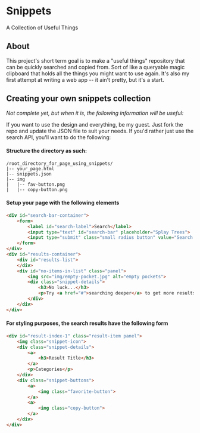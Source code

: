 # Snippets
A Collection of Useful Things

## About
This project's short term goal is to make a "useful things" repository that can be quickly searched and copied from. Sort of like a queryable magic clipboard that holds all the things you might want to use again. It's also my first attempt at writing a web app -- it ain't pretty, but it's a start.

## Creating your own snippets collection
*Not complete yet, but when it is, the following information will be useful:*

If you want to use the design and everything, be my guest. Just fork the repo and update the JSON file to suit your needs. If you'd rather just use the search API, you'll want to do the following:

#### Structure the directory as such:

```
/root_directory_for_page_using_snippets/
|-- your_page.html
|-- snippets.json
|-- img
|   |-- fav-button.png
|   |-- copy-button.png
```

#### Setup your page with the following elements

```html
<div id="search-bar-container">
    <form>
        <label id="search-label">Search</label>
        <input type="text" id="search-bar" placeholder="Splay Trees">
        <input type="submit" class="small radius button" value="Search deeper...">
    </form>
</div>
<div id="results-container">
    <div id="results-list">
    </div>
    <div id="no-items-in-list" class="panel">
        <img src="img/empty-pocket.jpg" alt="empty pockets">
        <div class="snippet-details">
            <h3>No luck...</h3>
            <p>Try <a href="#">searching deeper</a> to get more results.</p>
        </div>
    </div>
</div>
```

#### For styling purposes, the search results have the following form

```html
<div id="result-index-1" class="result-item panel">
    <img class="snippet-icon">
    <div class="snippet-details">
        <a>
            <h3>Result Title</h3>
        </a>
        <p>Categories</p>
    </div>
    <div class="snippet-buttons">
        <a>
            <img class="favorite-button">
        </a>
        <a>
            <img class="copy-button">
        </a>
    </div>
</div>
```
